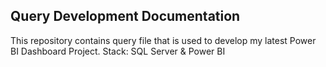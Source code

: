 ## Query Development Documentation

This repository contains query file that is used to develop my latest Power BI Dashboard Project. 
Stack: SQL Server & Power BI
